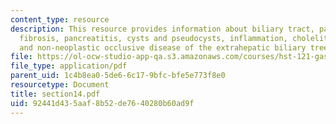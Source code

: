 ```yaml
---
content_type: resource
description: This resource provides information about biliary tract, pancreas, cystic
  fibrosis, pancreatitis, cysts and pseudocysts, inflammation, cholelithiasis, neoplasms,
  and non-neoplastic occlusive disease of the extrahepatic biliary tree.
file: https://ol-ocw-studio-app-qa.s3.amazonaws.com/courses/hst-121-gastroenterology-fall-2005/92441d435aaf8b52de7640280b60ad9f_section14.pdf
file_type: application/pdf
parent_uid: 1c4b8ea0-5de6-6c17-9bfc-bfe5e773f8e0
resourcetype: Document
title: section14.pdf
uid: 92441d43-5aaf-8b52-de76-40280b60ad9f
---
```

